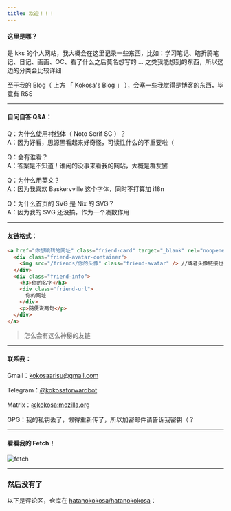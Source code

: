 ```yaml
---
title: 欢迎！！！
---
```



#### 这里是哪？

是 kks 的个人网站，我大概会在这里记录一些东西，比如：学习笔记、瞎折腾笔记、日记、画画、OC、看了什么之后莫名想写的 ... 之类我能想到的东西，所以这边的分类会比较详细

至于我的 Blog（ 上方 「 Kokosa's Blog 」 ），会塞一些我觉得是博客的东西，毕竟有 RSS


---

#### 自问自答 Q&A：

Q：为什么使用衬线体（ Noto Serif SC ）？  
A：因为好看，思源黑看起来好奇怪，可读性什么的不重要啦（

Q：会有谁看？  
A：答案是不知道！谁闲的没事来看我的网站，大概是群友罢

Q：为什么用英文？  
A：因为我喜欢 Baskervville 这个字体，同时不打算加 i18n

Q：为什么首页的 SVG 是 Nix 的 SVG？  
A：因为我的 SVG 还没搞，作为一个凑数作用

---

#### 友链格式：

```html
<a href="你想跳转的网址" class="friend-card" target="_blank" rel="noopener noreferrer">
  <div class="friend-avatar-container">
    <img src="/friends/你的头像" class="friend-avatar" /> //或者头像链接也行
  </div>
  <div class="friend-info">
    <h3>你的名字</h3>
    <div class="friend-url">
      你的网址
    </div>
    <p>随便说两句</p>
  </div>
</a>
```

> 怎么会有这么神秘的友链

---

#### 联系我：

Gmail：kokosaarisu@gmail.com

Telegram：[@kokosaforwardbot](https://t.me/kokosaforwardbot)

Matrix：[@kokosa:mozilla.org](https://matrix.to/#/@kokosa:mozilla.org)

GPG：我的私钥丢了，懒得重新传了，所以加密邮件请告诉我密钥（？

---

#### 看看我的 Fetch！

![fetch](/images/fetch.png)

---

### 然后没有了

以下是评论区，仓库在 [hatanokokosa/hatanokokosa](https://github.com/hatanokokosa/hatanokokosa)：